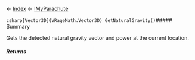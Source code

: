 ← [Index](Api-Index) ← [IMyParachute](SpaceEngineers.Game.ModAPI.Ingame.IMyParachute)

```csharp[Vector3D](VRageMath.Vector3D) GetNaturalGravity()```##### Summary

Gets the detected natural gravity vector and power at the current location.

##### Returns



